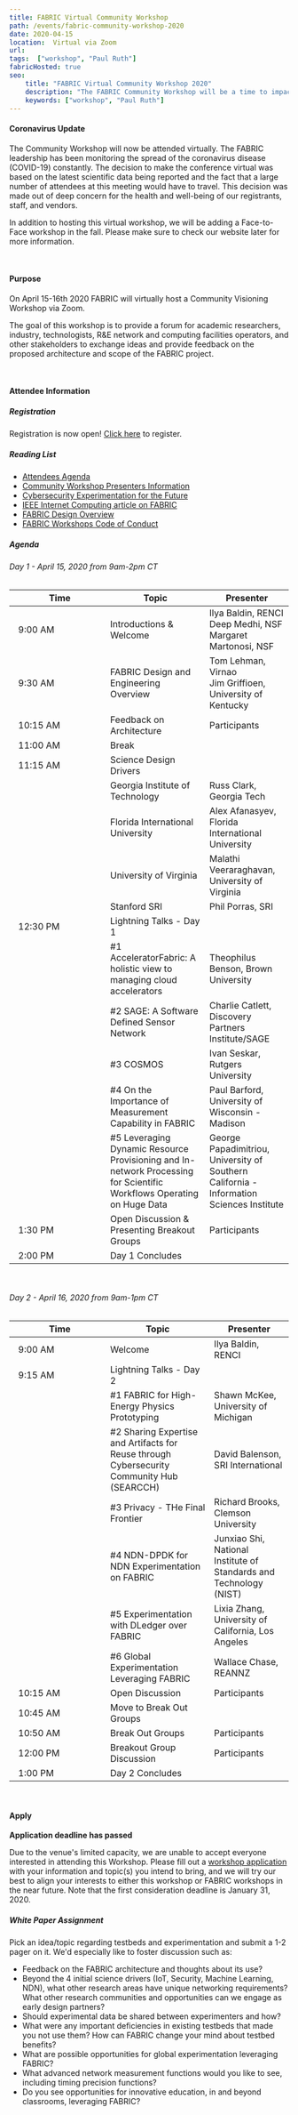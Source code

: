 ```yaml
---
title: FABRIC Virtual Community Workshop
path: /events/fabric-community-workshop-2020
date: 2020-04-15
location:  Virtual via Zoom
url: 
tags:  ["workshop", "Paul Ruth"] 
fabricHosted: true
seo:
    title: "FABRIC Virtual Community Workshop 2020"
    description: "The FABRIC Community Workshop will be a time to impact the future of FABRIC."
    keywords: ["workshop", "Paul Ruth"]
---
```


#### Coronavirus Update

The Community Workshop will now be attended virtually. The FABRIC leadership has been monitoring the spread of the coronavirus disease (COVID-19) constantly. The decision to make the conference virtual was based on the latest scientific data being reported and the fact that a large number of attendees at this meeting would have to travel. This decision was made out of deep concern for the health and well-being of our registrants, staff, and vendors. 

In addition to hosting this virtual workshop, we will be adding a Face-to-Face workshop in the fall. Please make sure to check our website later for more information.

<br>

#### Purpose

On April 15-16th 2020 FABRIC will virtually host a Community Visioning Workshop via Zoom.

The goal of this workshop is to provide a forum for academic researchers, industry, technologists, R&E network and computing facilities operators, and other stakeholders to exchange ideas and provide feedback on the proposed architecture and scope of the FABRIC project.

<br>

#### Attendee Information

##### Registration

Registration is now open! [Click here](https://info.whatisfabric.net/community-workshop-registration) to register.


##### Reading List

- [Attendees Agenda](https://docs.google.com/document/d/15i0fRUF8yuHHra3pBfb2wL828YEhEirMGKMxVm4I5Zo/edit)
- [Community Workshop Presenters Information ](https://docs.google.com/document/d/14tXzkYt5jLF-5zI_utvHoK2NIKJgLhOU9NYdcktG3OQ/edit)
- [Cybersecurity Experimentation for the Future](https://www.cyberexperimentation.org/)
- [IEEE Internet Computing article on FABRIC](https://ieeexplore.ieee.org/document/8972790)
- [FABRIC Design Overview](https://docs.google.com/presentation/d/1opK4SfLcDhpAx_9nZmrG3pCseh5UI8qQLFGh6hoZkAY/edit?usp=sharing)
- [FABRIC Workshops Code of Conduct](https://docs.google.com/document/d/1O-tKCqAfRAf6uNuq3pmtlHG-zdESz4SSEopXE5OiktM/edit)

##### Agenda

###### Day 1 - April 15, 2020 from 9am-2pm CT

<style>
    table {
        border: 2px solid var(--color-primary-light);
    }
    thead {
        background-color: var(--color-primary);
        color: var(--color-white);
    }
    tr.event {
        background-color: var(--color-primary-light);
    }
    tr > th:first-child, tr > td:first-child {
        padding-left: 1rem;
    }
</style>

<table>
    <thead>
        <tr>
            <th>Time</th>
            <th>Topic</th>
            <th>Presenter</th>
        </tr>
    </thead>
    <tbody>
        <tr class="event">
            <td style="width: 150px; max-width: 200px;">9:00 AM</td>
            <td>Introductions & Welcome</td>
            <td>Ilya Baldin, RENCI<br/>Deep Medhi, NSF<br/>Margaret Martonosi, NSF</td>
        </tr>
        <tr class="event">
            <td>9:30 AM</td>
            <td>FABRIC Design and Engineering Overview</td>
            <td>Tom Lehman, Virnao<br/>Jim Griffioen, University of Kentucky</td>
        </tr>
        <tr class="event">
            <td>10:15 AM</td>
            <td>Feedback on Architecture </td>
            <td>Participants</td>
        </tr>
        <tr class="event">
            <td>11:00 AM</td>
            <td>Break</td>
            <td></td>
        </tr>
        <tr class="event">
            <td>11:15 AM</td>
            <td>Science Design Drivers</td>
            <td></td>
        </tr>
        <tr>
            <td></td>
            <td>Georgia Institute of Technology</td>
            <td>Russ Clark, Georgia Tech</td>
        </tr>
        <tr>
            <td></td>
            <td>Florida International University</td>
            <td>Alex Afanasyev, Florida International University</td>
        </tr>
        <tr>
            <td></td>
            <td>University of Virginia</td>
            <td>Malathi Veeraraghavan, University of Virginia</td>
        </tr>
        <tr>
            <td></td>
            <td>Stanford SRI</td>
            <td>Phil Porras, SRI</td>
        </tr>
        <tr class="event">
            <td>12:30 PM</td>
            <td>Lightning Talks - Day 1 </td>
            <td></td>
        </tr>
        <tr>
            <td></td>
            <td>#1 AcceleratorFabric: A holistic view to managing cloud accelerators</td>
            <td>Theophilus Benson, Brown University</td>
        </tr>
        <tr>
            <td></td>
            <td>#2 SAGE: A Software Defined Sensor Network</td>
            <td>Charlie Catlett, Discovery Partners Institute/SAGE</td>
        </tr>
        <tr>
            <td></td>
            <td>#3 COSMOS</td>
            <td>Ivan Seskar, Rutgers University</td>
        </tr>
        <tr>
            <td></td>
            <td>#4 On the Importance of Measurement Capability in FABRIC</td>
            <td>Paul Barford, University of Wisconsin - Madison</td>
        </tr>
        <tr>
            <td></td>
            <td>#5 Leveraging Dynamic Resource Provisioning and In-network Processing for Scientific Workflows Operating on Huge Data</td>
            <td>George Papadimitriou, University of Southern California - Information Sciences Institute</td>
        </tr>
        <tr class="event">
            <td>1:30 PM</td>
            <td>Open Discussion & Presenting Breakout Groups</td>
            <td>Participants</td>
        </tr>
        <tr class="event">
            <td>2:00 PM</td>
            <td>Day 1 Concludes</td>
            <td></td>
        </tr>
    </tbody>
</table>

<br>

###### Day 2 - April 16, 2020 from 9am-1pm CT

<table>
    <thead>
        <tr>
            <th>Time</th>
            <th>Topic</th>
            <th>Presenter</th>
        </tr>
    </thead>
    <tbody>
        <tr class="event">
            <td style="width: 150px; max-width: 200px;">9:00 AM</td>
            <td>Welcome </td>
            <td>Ilya Baldin, RENCI</td>
        </tr>
        <tr class="event">
            <td>9:15 AM</td>
            <td>Lightning Talks - Day 2 </td>
            <td></td>
        </tr>
        <tr>
            <td></td>
            <td>#1 FABRIC for High-Energy Physics Prototyping</td>
            <td>Shawn McKee, University of Michigan</td>
        </tr>
        <tr>
            <td></td>
            <td>#2 Sharing Expertise and Artifacts for Reuse through Cybersecurity Community Hub (SEARCCH)</td>
            <td>David Balenson, SRI International</td>
        </tr>
        <tr>
            <td></td>
            <td>#3 Privacy - THe Final Frontier</td>
            <td>Richard Brooks, Clemson University</td>
        </tr>
        <tr>
            <td></td>
            <td>#4 NDN-DPDK for NDN Experimentation on FABRIC</td>
            <td>Junxiao Shi, National Institute of Standards and Technology (NIST)</td>
        </tr>
        <tr>
            <td></td>
            <td>#5 Experimentation with DLedger over FABRIC</td>
            <td>Lixia Zhang, University of California, Los Angeles</td>
        </tr>
        <tr>
            <td></td>
            <td>#6 Global Experimentation Leveraging FABRIC</td>
            <td>Wallace Chase, REANNZ</td>
                </tr>
        <tr class="event">
            <td>10:15 AM</td>
            <td>Open Discussion</td>
            <td>Participants</td>
        </tr>
        <tr class="event">
            <td>10:45 AM</td>
            <td>Move to Break Out Groups</td>
            <td></td>
        </tr>
        <tr class="event">
            <td>10:50 AM</td>
            <td>Break Out Groups</td>
            <td>Participants</td>
        </tr>
        <tr class="event">
            <td>12:00 PM</td>
            <td>Breakout Group Discussion </td>
            <td>Participants</td>
        </tr>
        <tr class="event">
            <td>1:00 PM</td>
            <td>Day 2 Concludes</td>
            <td></td>
        </tr>
    </tbody>
</table>

<br>

#### Apply

**Application deadline has passed**

Due to the venue's limited capacity, we are unable to accept everyone interested in attending this Workshop. Please fill out a [workshop application](https://share.hsforms.com/1PqMZ33k7TyW5nvHIUodgyw3ry9k) with your information and topic(s) you intend to bring, and we will try our best to align your interests to either this workshop or FABRIC workshops in the near future. Note that the first consideration deadline is January 31, 2020.

##### White Paper Assignment

Pick an idea/topic regarding testbeds and experimentation and submit a 1-2 pager on it. We'd especially like to foster discussion such as:

+ Feedback on the FABRIC architecture and thoughts about its use?
+ Beyond the 4 initial science drivers (IoT, Security, Machine Learning, NDN), what other research areas have unique networking requirements? What other research communities and opportunities can we engage as early design partners?
+ Should experimental data be shared between experimenters and how?
+ What were any important deficiencies in existing testbeds that made you not use them? How can FABRIC change your mind about testbed benefits?
+ What are possible opportunities for global experimentation leveraging FABRIC?
+ What advanced network measurement functions would you like to see, including timing precision functions?
+ Do you see opportunities for innovative education, in and beyond classrooms, leveraging FABRIC?




